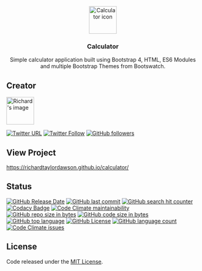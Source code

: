 <p align="center">
  <a href="https://richardtaylordawson.github.io/calculator/">
    <img src="http://icons.iconarchive.com/icons/iconsmind/outline/256/Calculator-icon.png" alt="Calculator icon" width=72 height=72>
  </a>

  <h3 align="center">Calculator</h3>

  <p align="center">
    Simple calculator application built using Bootstrap 4, HTML, ES6 Modules and multiple Bootstrap Themes from Bootswatch.
  </p>
</p>

## Creator

<a href="https://github.com/richardtaylordawson/">
   <img src="https://twitter.com/richard_codes/profile_image?size=original" alt="Richard's image" width=72 height=72>
</a>

[![Twitter URL](https://img.shields.io/twitter/url/http/shields.io.svg?style=social)](https://twitter.com/intent/tweet?text=@richard_codes)
[![Twitter Follow](https://img.shields.io/twitter/follow/richard_codes.svg?label=Follow&style=social)](https://twitter.com/intent/follow?screen_name=richard_codes)
[![GitHub followers](https://img.shields.io/github/followers/richardtaylordawson.svg?label=Follow&style=social)](https://github.com/richardtaylordawson/)

## View Project
<https://richardtaylordawson.github.io/calculator/>

## Status
[![GitHub Release Date](https://img.shields.io/github/release-date/richardtaylordawson/calculator.svg)](https://github.com/richardtaylordawson/calculator/releases)
[![GitHub last commit](https://img.shields.io/github/last-commit/richardtaylordawson/calculator.svg)](https://github.com/richardtaylordawson/calculator/commits/master)
[![GitHub search hit counter](https://img.shields.io/github/search/richardtaylordawson/calculator/goto.svg)](https://github.com/richardtaylordawson/calculator/)
[![Codacy Badge](https://api.codacy.com/project/badge/Grade/02ee35b7c3e14b6da802677e73fbdb32)](https://www.codacy.com/app/richardtaylordawson/calculator?utm_source=github.com&amp;utm_medium=referral&amp;utm_content=richardtaylordawson/calculator&amp;utm_campaign=Badge_Grade)
[![Code Climate maintainability](https://img.shields.io/codeclimate/maintainability/richardtaylordawson/calculator.svg)](https://codeclimate.com/github/richardtaylordawson/calculator/progress/maintainability)
[![GitHub repo size in bytes](https://img.shields.io/github/repo-size/richardtaylordawson/calculator.svg)](https://github.com/richardtaylordawson/calculator/)
[![GitHub code size in bytes](https://img.shields.io/github/languages/code-size/richardtaylordawson/calculator.svg)](https://github.com/richardtaylordawson/calculator/)
[![GitHub top language](https://img.shields.io/github/languages/top/richardtaylordawson/calculator.svg)](https://github.com/richardtaylordawson/calculator/)
[![GitHub License](https://img.shields.io/github/license/mashape/apistatus.svg)](https://github.com/richardtaylordawson/calculator/blob/master/LICENSE)
[![GitHub language count](https://img.shields.io/github/languages/count/richardtaylordawson/calculator.svg)](https://github.com/richardtaylordawson/calculator/)
[![Code Climate issues](https://img.shields.io/codeclimate/issues/richardtaylordawson/calculator.svg)](https://codeclimate.com/github/richardtaylordawson/calculator/issues)

## License

Code released under the [MIT License](https://github.com/richardtaylordawson/calculator/blob/master/LICENSE).
